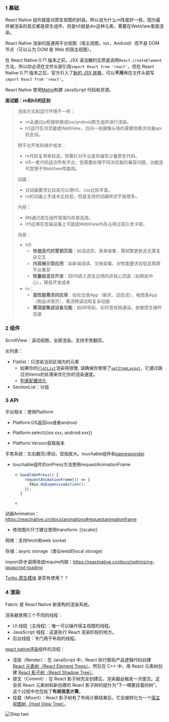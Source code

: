 ### 1 基础

React Native 组件就是对原生视图的封装。所以说为什么rn性能好一些，因为最终被渲染的其实都是原生组件，但是h5就是div这种元素，需要在WebView里面渲染。

React Native 渲染的是通用平台视图（宿主视图，ios，Android）而不是 DOM 节点（可以认为 DOM 是 Web 的宿主视图）。

在 React Native 0.71 版本之前，JSX 语法糖的实质是调用`React.createElement`方法，所以你必须在文件头部引用`import React from 'react'`。但在 React Native 0.71 版本之后，官方引入了[新的 JSX 转换](https://zh-hans.reactjs.org/blog/2020/09/22/introducing-the-new-jsx-transform.html)，可以**不用**再在文件头部写`import React from 'react'`。

React Native 使用[Metro](https://metrobundler.dev/)构建 JavaScript 代码和资源。

**面试题：rn和h5的区别**

> 渲染方式和运行环境不一样：
>
> - rn会通过js桥接转换成ios/android原生组件进行渲染。
> - h5运行在浏览器或WebView，访问一些摄像头啥的需要依赖浏览器api的支持。
>
> 跨平台开发和维护成本：
>
> - rn代码复用率较高，但需针对平台差异编写少量原生代码。
> - H5一套代码适合所有平台，但需要处理不同浏览器的兼容问题。功能迭代受限于WebView性能瓶。
>
> 动画：
>
> - 对动画要求比较高可以用h5，css比较丰富。
> - rn的动画上手成本比较低，但是支持的动画样式不是很多。
>
> 内存：
>
> - RN通过原生组件管理内存更高效。
> - H5应用在低端设备上可能因WebView内存占用过高引发卡顿。
>
> 场景：
>
> - H5:
>   - **快速迭代的营销页面**：如活动页、表单收集，需频繁更新且无需复杂交互
>   - **内容展示型应用**：如新闻阅读、文档查看，对性能要求较低且需跨平台兼容
>   - **轻量级混合开发**：将H5嵌入原生应用的非核心页面（如帮助中心），降低开发成本
> - rn：
>   - **高性能需求的应用**：如社交类App（聊天、动态流）、电商类App（商品详情页），需流畅滚动和复杂动画
>   - **需深度集成设备功能**：如AR导航、实时音视频通话，依赖原生硬件加速

### 2 组件

ScrollView：滚动视图，全部渲染。支持手势翻页。

长列表：

- Flatlist：只渲染当前区域内的元素
  - 如果你的[`FlatList`](https://reactnative.cn/docs/flatlist)渲染得很慢, 请确保你使用了[`getItemLayout`](https://reactnative.cn/docs/flatlist#getitemlayout)，它通过跳过对items的处理来优化你的渲染速度。
  - [列表配置优化](https://reactnative.cn/docs/optimizing-flatlist-configuration)
- SectionList：分组

### 3 API

平台相关：使用Platform

- Platform.OS返回ios或者android

- Platform.select({ios:xxx, android:xxx})
- Platform.Version获取版本

手势系统：左右翻页/滑动，双指放大。touchable组件和[panresponder](https://reactnative.cn/docs/panresponder)

- touchable组件的onPress方法使用requestAnimationFrame

  - ```js 
    handleOnPress() {
      requestAnimationFrame(() => {
        this.doExpensiveAction();
      });
    }
    ```

  - 

动画Animation：https://reactnative.cn/docs/animations#requestanimationframe

- 修改图片尺寸建议使用transform: [{scale}]

网络：支持fetch和web socket

存储：async storage（类似web的local storage）

import异步调用改成require内联：https://reactnative.cn/docs/optimizing-javascript-loading

 [Turbo 原生模块](https://reactnative.cn/docs/turbo-native-modules-introduction) 是否有使用？？

### 4 渲染

Fabric 是 React Native 新架构的渲染系统。

渲染器使用三个不同的线程：

- UI 线程（主线程）：唯一可以操作宿主视图的线程。
- JavaScript 线程：这是执行 React 渲染阶段的地方。
- 后台线程：专门用于布局的线程。

[react native渲染](https://reactnative.cn/architecture/render-pipeline)组件的流程：

- 渲染（Render）：在 JavaScript 中，React 执行那些产品逻辑代码创建 [React 元素树（React Element Trees）](https://reactnative.cn/architecture/glossary#react-element-tree-and-react-element)。然后在 C++ 中，用 React 元素树创建 [React 影子树（React Shadow Tree）](https://reactnative.cn/architecture/glossary#react-shadow-tree-and-react-shadow-node)。
- 提交（Commit）：在 React 影子树完全创建后，渲染器会触发一次提交。这会将 React 元素树和新创建的 React 影子树的提升为“下一棵要挂载的树”。 这个过程中也包括了**布局信息计算**。
- 挂载（Mount）：React 影子树有了布局计算结果后，它会被转化为一个[宿主视图树（Host View Tree）](https://reactnative.cn/architecture/glossary#host-view-tree-and-host-view)。

![Step two](https://reactnative.cn/assets/images/render-pipeline-3-1dc3249f58a1ecef0392b7faabaca37c.png)